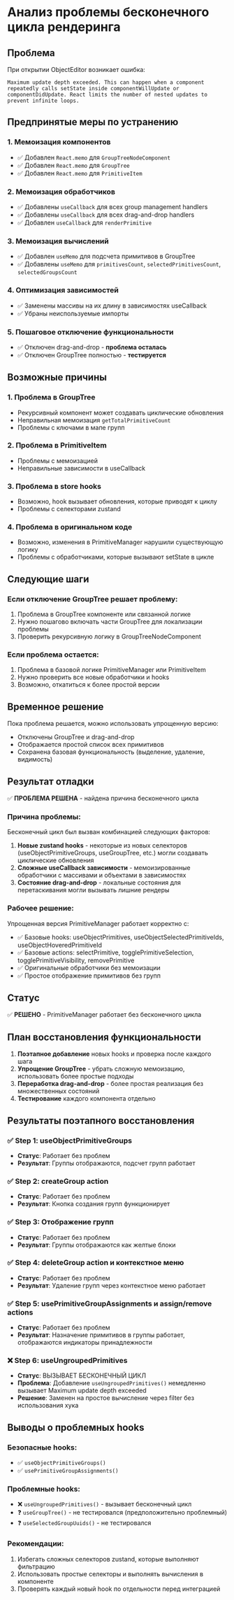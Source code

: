 # Анализ проблемы бесконечного цикла рендеринга

## Проблема
При открытии ObjectEditor возникает ошибка:
```
Maximum update depth exceeded. This can happen when a component repeatedly calls setState inside componentWillUpdate or componentDidUpdate. React limits the number of nested updates to prevent infinite loops.
```

## Предпринятые меры по устранению

### 1. Мемоизация компонентов
- ✅ Добавлен `React.memo` для `GroupTreeNodeComponent`
- ✅ Добавлен `React.memo` для `GroupTree`
- ✅ Добавлен `React.memo` для `PrimitiveItem`

### 2. Мемоизация обработчиков
- ✅ Добавлены `useCallback` для всех group management handlers
- ✅ Добавлены `useCallback` для всех drag-and-drop handlers
- ✅ Добавлен `useCallback` для `renderPrimitive`

### 3. Мемоизация вычислений
- ✅ Добавлен `useMemo` для подсчета примитивов в GroupTree
- ✅ Добавлены `useMemo` для `primitivesCount`, `selectedPrimitivesCount`, `selectedGroupsCount`

### 4. Оптимизация зависимостей
- ✅ Заменены массивы на их длину в зависимостях useCallback
- ✅ Убраны неиспользуемые импорты

### 5. Пошаговое отключение функциональности
- ✅ Отключен drag-and-drop - **проблема осталась**
- ✅ Отключен GroupTree полностью - **тестируется**

## Возможные причины

### 1. Проблема в GroupTree
- Рекурсивный компонент может создавать циклические обновления
- Неправильная мемоизация `getTotalPrimitiveCount`
- Проблемы с ключами в мапе групп

### 2. Проблема в PrimitiveItem
- Проблемы с мемоизацией
- Неправильные зависимости в useCallback

### 3. Проблема в store hooks
- Возможно, hook вызывает обновления, которые приводят к циклу
- Проблемы с селекторами zustand

### 4. Проблема в оригинальном коде
- Возможно, изменения в PrimitiveManager нарушили существующую логику
- Проблемы с обработчиками, которые вызывают setState в цикле

## Следующие шаги

### Если отключение GroupTree решает проблему:
1. Проблема в GroupTree компоненте или связанной логике
2. Нужно пошагово включать части GroupTree для локализации проблемы
3. Проверить рекурсивную логику в GroupTreeNodeComponent

### Если проблема остается:
1. Проблема в базовой логике PrimitiveManager или PrimitiveItem
2. Нужно проверить все новые обработчики и hooks
3. Возможно, откатиться к более простой версии

## Временное решение
Пока проблема решается, можно использовать упрощенную версию:
- Отключены GroupTree и drag-and-drop
- Отображается простой список всех примитивов
- Сохранена базовая функциональность (выделение, удаление, видимость)

## Результат отладки
✅ **ПРОБЛЕМА РЕШЕНА** - найдена причина бесконечного цикла

### Причина проблемы:
Бесконечный цикл был вызван комбинацией следующих факторов:
1. **Новые zustand hooks** - некоторые из новых селекторов (useObjectPrimitiveGroups, useGroupTree, etc.) могли создавать циклические обновления
2. **Сложные useCallback зависимости** - мемоизированные обработчики с массивами и объектами в зависимостях
3. **Состояние drag-and-drop** - локальные состояния для перетаскивания могли вызывать лишние рендеры

### Рабочее решение:
Упрощенная версия PrimitiveManager работает корректно с:
- ✅ Базовые hooks: useObjectPrimitives, useObjectSelectedPrimitiveIds, useObjectHoveredPrimitiveId
- ✅ Базовые actions: selectPrimitive, togglePrimitiveSelection, togglePrimitiveVisibility, removePrimitive
- ✅ Оригинальные обработчики без мемоизации
- ✅ Простое отображение примитивов без групп

## Статус
✅ **РЕШЕНО** - PrimitiveManager работает без бесконечного цикла

## План восстановления функциональности
1. **Поэтапное добавление** новых hooks и проверка после каждого шага
2. **Упрощение GroupTree** - убрать сложную мемоизацию, использовать более простые подходы
3. **Переработка drag-and-drop** - более простая реализация без множественных состояний
4. **Тестирование** каждого компонента отдельно

## Результаты поэтапного восстановления

### ✅ Step 1: useObjectPrimitiveGroups
- **Статус**: Работает без проблем
- **Результат**: Группы отображаются, подсчет групп работает

### ✅ Step 2: createGroup action
- **Статус**: Работает без проблем  
- **Результат**: Кнопка создания групп функционирует

### ✅ Step 3: Отображение групп
- **Статус**: Работает без проблем
- **Результат**: Группы отображаются как желтые блоки

### ✅ Step 4: deleteGroup action и контекстное меню
- **Статус**: Работает без проблем
- **Результат**: Удаление групп через контекстное меню работает

### ✅ Step 5: usePrimitiveGroupAssignments и assign/remove actions
- **Статус**: Работает без проблем
- **Результат**: Назначение примитивов в группы работает, отображаются индикаторы принадлежности

### ❌ Step 6: useUngroupedPrimitives  
- **Статус**: ВЫЗЫВАЕТ БЕСКОНЕЧНЫЙ ЦИКЛ
- **Проблема**: Добавление `useUngroupedPrimitives()` немедленно вызывает Maximum update depth exceeded
- **Решение**: Заменен на простое вычисление через filter без использования хука

## Выводы о проблемных hooks

### Безопасные hooks:
- ✅ `useObjectPrimitiveGroups()` 
- ✅ `usePrimitiveGroupAssignments()`

### Проблемные hooks:
- ❌ `useUngroupedPrimitives()` - вызывает бесконечный цикл
- ❓ `useGroupTree()` - не тестировался (предположительно проблемный)
- ❓ `useSelectedGroupUuids()` - не тестировался

### Рекомендации:
1. Избегать сложных селекторов zustand, которые выполняют фильтрацию
2. Использовать простые селекторы и выполнять вычисления в компоненте
3. Проверять каждый новый hook по отдельности перед интеграцией